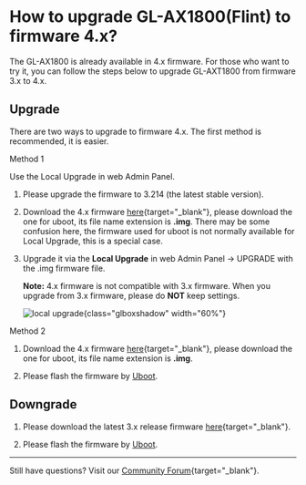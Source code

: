 # How to upgrade GL-AX1800(Flint) to firmware 4.x?

The GL-AX1800 is already available in 4.x firmware. For those who want to try it, you can follow the steps below to upgrade GL-AXT1800 from firmware 3.x to 4.x.

## Upgrade

There are two ways to upgrade to firmware 4.x. The first method is recommended, it is easier.

Method 1

Use the Local Upgrade in web Admin Panel.

1. Please upgrade the firmware to 3.214 (the latest stable version).

2. Download the 4.x firmware [here](https://dl.gl-inet.com/?model=ax1800){target="_blank"}, please download the one for uboot, its file name extension is **.img**. There may be some confusion here, the firmware used for uboot is not normally available for Local Upgrade, this is a special case.

3. Upgrade it via the **Local Upgrade** in web Admin Panel -> UPGRADE with the .img firmware file.

    **Note:** 4.x firmware is not compatible with 3.x firmware. When you upgrade from 3.x firmware, please do **NOT** keep settings.

    ![local upgrade](https://static.gl-inet.com/docs/en/4/tutorials/gl-ax1800_upgrade_to_4/ax1800_upgrade_4.png){class="glboxshadow" width="60%"}

Method 2

1. Download the 4.x firmware [here](https://dl.gl-inet.com/?model=ax1800){target="_blank"}, please download the one for uboot, its file name extension is **.img**.

2. Please flash the firmware by [Uboot](../debrick/).

## Downgrade

1. Please download the latest 3.x release firmware [here](https://dl.gl-inet.com/?model=ax1800){target="_blank"}.

2. Please flash the firmware by [Uboot](../debrick/).

---

Still have questions? Visit our [Community Forum](https://forum.gl-inet.com){target="_blank"}.
